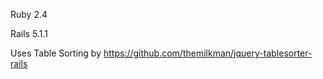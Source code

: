 Ruby 2.4

Rails 5.1.1


Uses Table Sorting by https://github.com/themilkman/jquery-tablesorter-rails